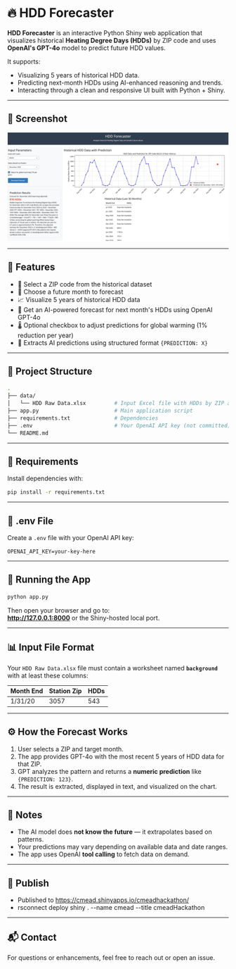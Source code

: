 # 🔥 HDD Forecaster

**HDD Forecaster** is an interactive Python Shiny web application that visualizes historical **Heating Degree Days (HDDs)** by ZIP code and uses **OpenAI's GPT-4o** model to predict future HDD values.

It supports:
- Visualizing 5 years of historical HDD data.
- Predicting next-month HDDs using AI-enhanced reasoning and trends.
- Interacting through a clean and responsive UI built with Python + Shiny.

---

## 📸 Screenshot

<img src="docs/screenshot.png" alt="HDD Forecaster UI" width="700"/>

---

## 🚀 Features

- 📍 Select a ZIP code from the historical dataset  
- 📅 Choose a future month to forecast  
- 📈 Visualize 5 years of historical HDD data  
- 🤖 Get an AI-powered forecast for next month's HDDs using OpenAI GPT-4o  
- 🌡️ Optional checkbox to adjust predictions for global warming (1% reduction per year)  
- 🧠 Extracts AI predictions using structured format `{PREDICTION: X}`  

---

## 📁 Project Structure

```bash
.
├── data/
│   └── HDD Raw Data.xlsx         # Input Excel file with HDDs by ZIP and date
├── app.py                        # Main application script
├── requirements.txt              # Dependencies
├── .env                          # Your OpenAI API key (not committed)
└── README.md
```

---

## 🧪 Requirements

Install dependencies with:

```bash
pip install -r requirements.txt
```

---

## 🔐 .env File

Create a `.env` file with your OpenAI API key:

```
OPENAI_API_KEY=your-key-here
```

---

## 🏃 Running the App

```bash
python app.py
```

Then open your browser and go to:  
**http://127.0.0.1:8000** or the Shiny-hosted local port.

---

## 📊 Input File Format

Your `HDD Raw Data.xlsx` file must contain a worksheet named **`background`** with at least these columns:

| Month End | Station Zip | HDDs |  
|-----------|-------------|------|  
| 1/31/20   | 3057        | 543  |

---

## ⚙️ How the Forecast Works

1. User selects a ZIP and target month.
2. The app provides GPT-4o with the most recent 5 years of HDD data for that ZIP.
3. GPT analyzes the pattern and returns a **numeric prediction** like `{PREDICTION: 123}`.
4. The result is extracted, displayed in text, and visualized on the chart.

---

## 📌 Notes

- The AI model does **not know the future** — it extrapolates based on patterns.
- Your predictions may vary depending on available data and date ranges.
- The app uses OpenAI **tool calling** to fetch data on demand.

---

## 🚀 Publish

- Published to https://cmead.shinyapps.io/cmeadhackathon/
- rsconnect deploy shiny . --name cmead --title cmeadHackathon

---

## 📬 Contact

For questions or enhancements, feel free to reach out or open an issue.
